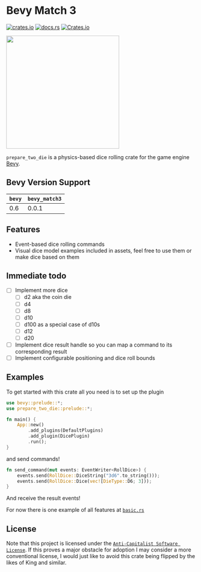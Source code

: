 # Bevy Match 3

[![crates.io](https://img.shields.io/crates/v/prepare_two_die)](https://crates.io/crates/prepare_two_die)
[![docs.rs](https://docs.rs/prepare_two_die/badge.svg)](https://docs.rs/prepare_two_die)
[![Crates.io](https://img.shields.io/crates/d/prepare_two_die.svg)](https://crates.io/crates/prepare_two_die)


<img src="example.gif" width="300" height="300" />

`prepare_two_die` is a physics-based dice rolling crate for the game engine [Bevy](https://bevyengine.org/).

## Bevy Version Support
| `bevy` | `bevy_match3` |
| ------ | ------------- |
| 0.6    | 0.0.1           |

## Features
- Event-based dice rolling commands
- Visual dice model examples included in assets, feel free to use them or make dice based on them

## Immediate todo
- [ ] Implement more dice
  - [ ] d2 aka the coin die
  - [ ] d4
  - [ ] d8
  - [ ] d10
  - [ ] d100 as a special case of d10s
  - [ ] d12
  - [ ] d20
- [ ] Implement dice result handle so you can map a command to its corresponding result
- [ ] Implement configurable positioning and dice roll bounds

## Examples
To get started with this crate all you need is to set up the plugin
```rust
use bevy::prelude::*;
use prepare_two_die::prelude::*;

fn main() {
    App::new()
        .add_plugins(DefaultPlugins)
        .add_plugin(DicePlugin)
        .run();
}
```
and send commands! 
```rust
fn send_command(mut events: EventWriter<RollDice>) {
    events.send(RollDice::DiceString("3d6".to_string()));
    events.send(RollDice::Dice(vec![DieType::D6; 3]));
}

```
And receive the result events!

For now there is one example of all features at [`basic.rs`](examples/basic.rs)

## License
Note that this project is licensed under the [`Anti-Capitalist Software License`](https://anticapitalist.software/). If this proves a major obstacle for adoption I may consider a more conventional license, I would just like to avoid this crate being flipped by the likes of King and similar.
